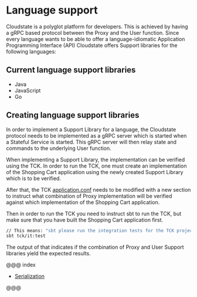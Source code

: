 # Language support

Cloudstate is a polyglot platform for developers.
This is achieved by having a gRPC based protocol between the Proxy and the User function. Since every language wants to be able to offer a language-idiomatic Application Programming Interface (API) Cloudstate offers Support libraries for the following languages:

## Current language support libraries

* Java
* JavaScript
* Go

## Creating language support libraries

In order to implement a Support Library for a language, the Cloudstate protocol needs to be implemented as a gRPC server which is started when a Stateful Service is started. This gRPC server will then relay state and commands to the underlying User function.

When implementing a Support Library, the implementation can be verified using the TCK. In order to run the TCK, one must create an implementation of the Shopping Cart application using the newly created Support Library which is to be verified.

After that, the TCK [application.conf](https://github.com/cloudstateio/cloudstate/blob/master/tck/src/it/resources/application.conf) needs to be modified with a new section to instruct what combination of Proxy implementation will be verified against which implementation of the Shopping Cart application.

Then in order to run the TCK you need to instruct sbt to run the TCK, but make sure that you have built the Shopping Cart application first.

```bash
// This means: "sbt please run the integration tests for the TCK project"
sbt tck/it:test
```

The output of that indicates if the combination of Proxy and User Support libraries yield the expected results.

@@@ index

* [Serialization](serialization.md)

@@@